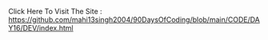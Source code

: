 Click Here To Visit The Site : https://github.com/mahi13singh2004/90DaysOfCoding/blob/main/CODE/DAY16/DEV/index.html
